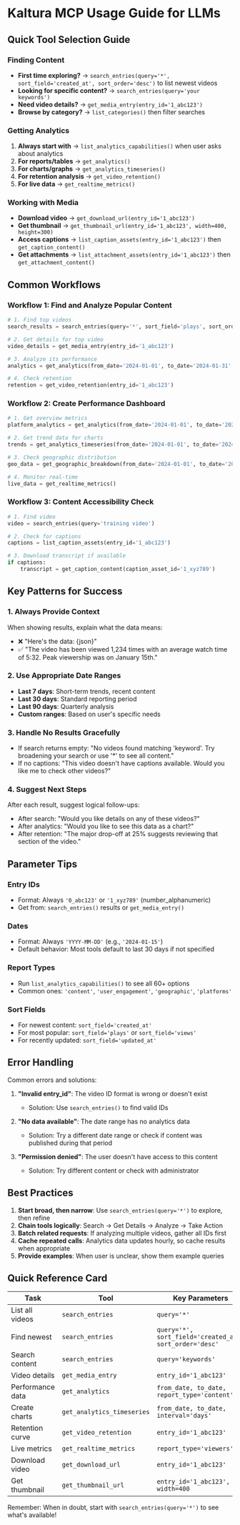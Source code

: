 # Kaltura MCP Usage Guide for LLMs

## Quick Tool Selection Guide

### Finding Content
- **First time exploring?** → `search_entries(query='*', sort_field='created_at', sort_order='desc')` to list newest videos
- **Looking for specific content?** → `search_entries(query='your keywords')`
- **Need video details?** → `get_media_entry(entry_id='1_abc123')`
- **Browse by category?** → `list_categories()` then filter searches

### Getting Analytics
1. **Always start with** → `list_analytics_capabilities()` when user asks about analytics
2. **For reports/tables** → `get_analytics()`
3. **For charts/graphs** → `get_analytics_timeseries()`
4. **For retention analysis** → `get_video_retention()`
5. **For live data** → `get_realtime_metrics()`

### Working with Media
- **Download video** → `get_download_url(entry_id='1_abc123')`
- **Get thumbnail** → `get_thumbnail_url(entry_id='1_abc123', width=400, height=300)`
- **Access captions** → `list_caption_assets(entry_id='1_abc123')` then `get_caption_content()`
- **Get attachments** → `list_attachment_assets(entry_id='1_abc123')` then `get_attachment_content()`

## Common Workflows

### Workflow 1: Find and Analyze Popular Content
```python
# 1. Find top videos
search_results = search_entries(query='*', sort_field='plays', sort_order='desc', max_results=10)

# 2. Get details for top video
video_details = get_media_entry(entry_id='1_abc123')

# 3. Analyze its performance
analytics = get_analytics(from_date='2024-01-01', to_date='2024-01-31', entry_id='1_abc123')

# 4. Check retention
retention = get_video_retention(entry_id='1_abc123')
```

### Workflow 2: Create Performance Dashboard
```python
# 1. Get overview metrics
platform_analytics = get_analytics(from_date='2024-01-01', to_date='2024-01-31')

# 2. Get trend data for charts
trends = get_analytics_timeseries(from_date='2024-01-01', to_date='2024-01-31', interval='days')

# 3. Check geographic distribution
geo_data = get_geographic_breakdown(from_date='2024-01-01', to_date='2024-01-31')

# 4. Monitor real-time
live_data = get_realtime_metrics()
```

### Workflow 3: Content Accessibility Check
```python
# 1. Find video
video = search_entries(query='training video')

# 2. Check for captions
captions = list_caption_assets(entry_id='1_abc123')

# 3. Download transcript if available
if captions:
    transcript = get_caption_content(caption_asset_id='1_xyz789')
```

## Key Patterns for Success

### 1. Always Provide Context
When showing results, explain what the data means:
- ❌ "Here's the data: {json}"
- ✅ "The video has been viewed 1,234 times with an average watch time of 5:32. Peak viewership was on January 15th."

### 2. Use Appropriate Date Ranges
- **Last 7 days**: Short-term trends, recent content
- **Last 30 days**: Standard reporting period
- **Last 90 days**: Quarterly analysis
- **Custom ranges**: Based on user's specific needs

### 3. Handle No Results Gracefully
- If search returns empty: "No videos found matching 'keyword'. Try broadening your search or use '*' to see all content."
- If no captions: "This video doesn't have captions available. Would you like me to check other videos?"

### 4. Suggest Next Steps
After each result, suggest logical follow-ups:
- After search: "Would you like details on any of these videos?"
- After analytics: "Would you like to see this data as a chart?"
- After retention: "The major drop-off at 25% suggests reviewing that section of the video."

## Parameter Tips

### Entry IDs
- Format: Always `'0_abc123'` or `'1_xyz789'` (number_alphanumeric)
- Get from: `search_entries()` results or `get_media_entry()`

### Dates
- Format: Always `'YYYY-MM-DD'` (e.g., `'2024-01-15'`)
- Default behavior: Most tools default to last 30 days if not specified

### Report Types
- Run `list_analytics_capabilities()` to see all 60+ options
- Common ones: `'content'`, `'user_engagement'`, `'geographic'`, `'platforms'`

### Sort Fields
- For newest content: `sort_field='created_at'`
- For most popular: `sort_field='plays'` or `sort_field='views'`
- For recently updated: `sort_field='updated_at'`

## Error Handling

Common errors and solutions:

1. **"Invalid entry_id"**: The video ID format is wrong or doesn't exist
   - Solution: Use `search_entries()` to find valid IDs

2. **"No data available"**: The date range has no analytics data
   - Solution: Try a different date range or check if content was published during that period

3. **"Permission denied"**: The user doesn't have access to this content
   - Solution: Try different content or check with administrator

## Best Practices

1. **Start broad, then narrow**: Use `search_entries(query='*')` to explore, then refine
2. **Chain tools logically**: Search → Get Details → Analyze → Take Action
3. **Batch related requests**: If analyzing multiple videos, gather all IDs first
4. **Cache repeated calls**: Analytics data updates hourly, so cache results when appropriate
5. **Provide examples**: When user is unclear, show them example queries

## Quick Reference Card

| Task | Tool | Key Parameters |
|------|------|----------------|
| List all videos | `search_entries` | `query='*'` |
| Find newest | `search_entries` | `query='*', sort_field='created_at', sort_order='desc'` |
| Search content | `search_entries` | `query='keywords'` |
| Video details | `get_media_entry` | `entry_id='1_abc123'` |
| Performance data | `get_analytics` | `from_date, to_date, report_type='content'` |
| Create charts | `get_analytics_timeseries` | `from_date, to_date, interval='days'` |
| Retention curve | `get_video_retention` | `entry_id='1_abc123'` |
| Live metrics | `get_realtime_metrics` | `report_type='viewers'` |
| Download video | `get_download_url` | `entry_id='1_abc123'` |
| Get thumbnail | `get_thumbnail_url` | `entry_id='1_abc123', width=400` |

Remember: When in doubt, start with `search_entries(query='*')` to see what's available!